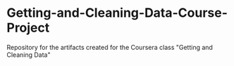 # Getting-and-Cleaning-Data-Course-Project
Repository for the artifacts created for the Coursera class "Getting and Cleaning Data"
